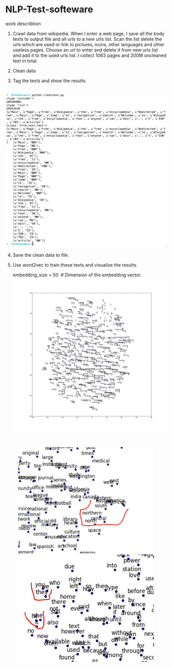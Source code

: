 # NLP-Test-softeware
work describtion 

1. Crawl data from wikipedia. When I enter a web page, I save all the body texts to output file and all urls to a new urls list. Scan the list delete the urls which are used or link to pictures, icons, other languages and other useless pages. Choose an url to enter and delete it from new urls list and add it to the used urls list. I collect 1063 pages and 200M uncleaned text in total.

2. Clean data

3. Tag the texts and show the results.

   ![image](https://github.com/thenewcomer/NLP-Test-softeware/blob/master/tag%20result.png)
   
4. Save the clean data to file.

5. Use word2vec to train these texts and visualize the results. 

   embedding_size = 50  # Dimension of the embedding vector.
   ![image](https://github.com/thenewcomer/NLP-Test-softeware/blob/master/tsne.png)

   <figure class="half">
    <img src="https://github.com/thenewcomer/NLP-Test-softeware/blob/master/word2vec01.png">
    <img src="https://github.com/thenewcomer/NLP-Test-softeware/blob/master/word2vec02.png">
   </figure>

